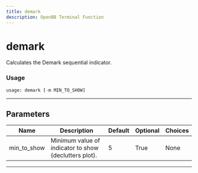 ```yaml
---
title: demark
description: OpenBB Terminal Function
---
```


# demark

Calculates the Demark sequential indicator.
### Usage 
```python
usage: demark [-m MIN_TO_SHOW]
```
---
## Parameters
| Name | Description | Default | Optional | Choices |
| ---- | ----------- | ------- | -------- | ------- |
| min_to_show | Minimum value of indicator to show (declutters plot). | 5 | True | None |
---
